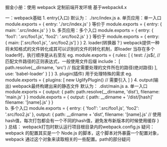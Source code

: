 掘金小册：使用 webpack 定制前端开发环境
基于webpack4.x

一：webpack基础
	1. entry(入口)
		默认为： ./src/index.js
		a. 单页应用：单一入口
			module.exports = {
			  	entry: './src/index.js' 
			}
			等价于
			module.exports = {
				entry: {
					main: '.src/index.js'
				}
			}
		b. 多页应用：多个入口
			module.exports = {
				entry: {
					'foo1': '.src/foo1.js',
					'foo2': '.src/foo2.js'
				}
			}
			等价于
			module.exports = {
				entry: {
					main: ['.src/foo1.js', '.src/foo2.js']
				}
			}
	2. loader(转换器？)
		webpack提供一种将未知格式的文件转化成其可以识别的文件的转化机制，即loader
		当存在多个loader时，执行顺序是从右至左
		eg. 
		module.exports = {
			rules: [
				{
					test: /\.js$/, // 匹配文件路径的正则表达式，一般使用文件后缀
					include： [
						path.resolve(__dirname, 'src') 
						// 指定需要处理的文件所在的路径(绝对路径)
					],
					use: 'babel-loader'
				}
			]
		}
	3. plugin(插件)
		用于处理特殊的需求
		eg.
		module.exports = {
			plugins: [
				new UglifyPlugin() // 需要引入
			]
		}
	4. output(输出)
		webpack最终构建出来的静态文件
		默认为： .dist/main.js
		a. 单一入口
		module.exports = {
			output: {
				path: path.resolve(__dirname, 'dist'),
				filename: 'main.js'
			}
		}
		module.exports = {
			output: {
				path: __dirname + '/dist/[hash]'
				filename: '[name].js'
			}
		}		
		b. 多个入口
		module.exports = {
			entry: {
				'foo1': '.src/foo1.js',
				'foo2': '.src/foo2.js'
			},
			output: {
				path: __dirname + 'dist',
				filename: '[name].js' // 使用hash值，每次打包都会有一个不同的hash值，避免发布新版本的时候使用缓存
			}			
		}
	总结： webpack打包时默认运行项目根目录内的webpack.config.js
	疑问： webpack 的配置其实是一个 Node.js 的脚本，这个脚本对外暴露一个配置对象，webpack 通过这个对象来读取相关的一些配置。path的部分疑问